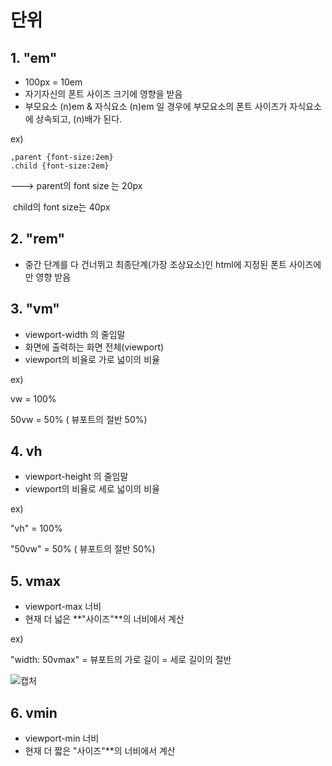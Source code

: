 # 단위

## 1. "em"

- 100px = 10em
-  자기자신의 폰트 사이즈 크기에 영향을 받음
- 부모요소 (n)em & 자식요소 (n)em 일 경우에 부모요소의 폰트 사이즈가 자식요소에 상속되고, (n)배가 된다.

ex)

```
,parent {font-size:2em}
.child {font-size:2em}
```

---> parent의 font size 는 20px 

​		child의 font size는 40px

## 2. "rem"

- 중간 단계를 다 건너뛰고 최종단계(가장 조상요소)인 html에 지정된 폰트 사이즈에만 영향 받음

## 3. "vm"

- viewport-width 의 줄임말
- 화면에 출력하는 화면 전체(viewport)
- viewport의 비율로 가로 넓이의 비율

ex)

vw = 100%

50vw = 50% ( 뷰포트의 절반 50%)

## 4. vh

- viewport-height 의 줄임말
- viewport의 비율로 세로 넓이의 비율

ex)

"vh" = 100%

"50vw" = 50% ( 뷰포트의 절반 50%)

## 5. vmax

- viewport-max 너비
- 현재 더 넓은 **"사이즈"**의 너비에서 계산

ex)

"width: 50vmax" = 뷰포트의 가로 길이 = 세로 길이의 절반

![캡처](https://user-images.githubusercontent.com/62126380/77244148-5c9c7980-6c55-11ea-8a62-2bfee7bcf170.PNG)

## 6. vmin

- viewport-min 너비
- 현재 더 짧은 "사이즈"**의 너비에서 계산